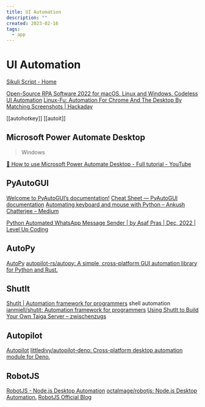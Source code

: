 ```yaml
---
title: UI Automation
description: ""
created: 2023-02-16
tags:
  - app
---
```


# UI Automation

[Sikuli Script - Home](http://www.sikuli.org/)

[Open-Source RPA Software 2022 for macOS, Linux and Windows. Codeless UI Automation](https://ui.vision/rpa)
[Linux-Fu: Automation For Chrome And The Desktop By Matching Screenshots | Hackaday](https://hackaday.com/2020/06/15/linux-fu-automation-for-chrome-and-the-desktop-by-matching-screenshots/)

[[autohotkey]]
[[autoit]]

## Microsoft Power Automate Desktop

> Windows

[🤖 How to use Microsoft Power Automate Desktop - Full tutorial - YouTube](https://www.youtube.com/watch?v=IQ_KpBC8fwo)

## PyAutoGUI

[Welcome to PyAutoGUI’s documentation!](https://pyautogui.readthedocs.io/en/latest/)
[Cheat Sheet — PyAutoGUI documentation](https://pyautogui.readthedocs.io/en/latest/cheatsheet.html)
[Automating keyboard and mouse with Python – Ankush Chatterjee – Medium](https://medium.com/@ankushc/automating-keyboard-and-mouse-with-python-985432e4b3bf)

[Python Automated WhatsApp Message Sender | by Asaf Pras | Dec, 2022 | Level Up Coding](https://levelup.gitconnected.com/python-automated-whatsapp-message-sender-db488c8c6bc7)

## AutoPy

[AutoPy](https://www.autopy.org/)
[autopilot-rs/autopy: A simple, cross-platform GUI automation library for Python and Rust.](https://github.com/autopilot-rs/autopy)

## ShutIt

[ShutIt | Automation framework for programmers](http://ianmiell.github.io/shutit/) shell automation
[ianmiell/shutit: Automation framework for programmers](https://github.com/ianmiell/shutit)
[Using ShutIt to Build Your Own Taiga Server – zwischenzugs](https://zwischenzugs.com/2014/10/07/using-shutit-to-build-your-own-taiga-server/)

## Autopilot

[Autopilot](https://autopilot.mod.land/#/)
[littledivy/autopilot-deno: Cross-platform desktop automation module for Deno.](https://github.com/littledivy/autopilot-deno)

## RobotJS

[RobotJS - Node.js Desktop Automation](http://robotjs.io/)
[octalmage/robotjs: Node.js Desktop Automation.](https://github.com/octalmage/robotjs)
[RobotJS Official Blog](http://blog.robotjs.io/)
